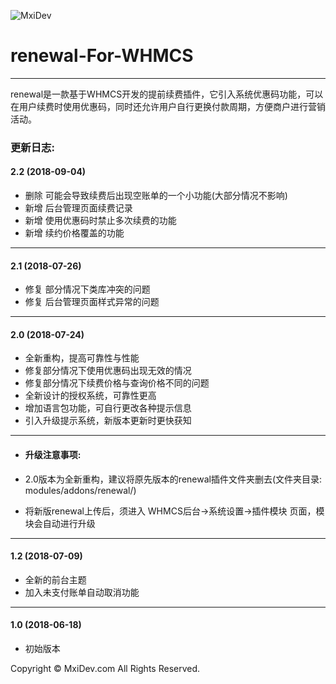 ![MxiDev](https://mxidev.com/assets/svg/mxidev-blue.svg "MxiDev")
# renewal-For-WHMCS

***

renewal是一款基于WHMCS开发的提前续费插件，它引入系统优惠码功能，可以在用户续费时使用优惠码，同时还允许用户自行更换付款周期，方便商户进行营销活动。

### 更新日志:

#### 2.2 (2018-09-04)

  - 删除 可能会导致续费后出现空账单的一个小功能(大部分情况不影响)
  - 新增 后台管理页面续费记录
  - 新增 使用优惠码时禁止多次续费的功能
  - 新增 续约价格覆盖的功能


***


#### 2.1 (2018-07-26)

  - 修复 部分情况下类库冲突的问题
  - 修复 后台管理页面样式异常的问题


***


#### 2.0 (2018-07-24)

  - 全新重构，提高可靠性与性能
  - 修复部分情况下使用优惠码出现无效的情况
  - 修复部分情况下续费价格与查询价格不同的问题
  - 全新设计的授权系统，可靠性更高
  - 增加语言包功能，可自行更改各种提示信息
  - 引入升级提示系统，新版本更新时更快获知

***

+ #### 升级注意事项:

+ 2.0版本为全新重构，建议将原先版本的renewal插件文件夹删去(文件夹目录: modules/addons/renewal/)
+ 将新版renewal上传后，须进入 WHMCS后台->系统设置->插件模块 页面，模块会自动进行升级



***

#### 1.2 (2018-07-09)

  - 全新的前台主题
  - 加入未支付账单自动取消功能


***

#### 1.0 (2018-06-18)

  - 初始版本



Copyright © MxiDev.com All Rights Reserved.
